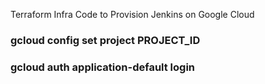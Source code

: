 Terraform Infra Code to Provision Jenkins on Google Cloud

### gcloud config set project PROJECT_ID

### gcloud auth application-default login

